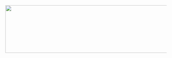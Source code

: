 
<a href="https://github.com/devxb/gitanimals">
  <img
    src="https://render.gitanimals.org/lines/gawgjiug?pet-id=592992539210705748"
    width="1000"
    height="150"
  />
</a>
  
